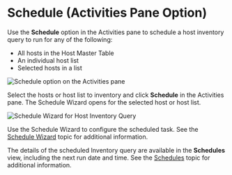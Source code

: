 # Schedule (Activities Pane Option)

Use the **Schedule** option in the Activities pane to schedule a host inventory query to run for any
of the following:

- All hosts in the Host Master Table
- An individual host list
- Selected hosts in a list

![Schedule option on the Activities pane](/img/product_docs/threatprevention/threatprevention/admin/configuration/databasemaintenance/schedule.webp)

Select the hosts or host list to inventory and click **Schedule** in the Activities pane. The
Schedule Wizard opens for the selected host or host list.

![Schedule Wizard for Host Inventory Query](/img/product_docs/accessanalyzer/admin/hostmanagement/actions/schedulewizardhostmanagement.webp)

Use the Schedule Wizard to configure the scheduled task. See the
[Schedule Wizard](/docs/accessanalyzer/12.0/admin/schedule/wizard.md) topic for additional information.

The details of the scheduled Inventory query are available in the **Schedules** view, including the
next run date and time. See the [Schedules](/docs/accessanalyzer/12.0/admin/schedule/overview.md) topic for additional
information.
